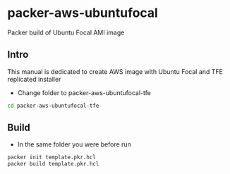 # packer-aws-ubuntufocal
Packer build of Ubuntu Focal AMI image

## Intro
This manual is dedicated to create AWS image with Ubuntu Focal and TFE replicated installer

- Change folder to packer-aws-ubuntufocal-tfe

```bash
cd packer-aws-ubuntufocal-tfe
```

## Build
- In the same folder you were before run 

```bash
packer init template.pkr.hcl
packer build template.pkr.hcl
```

